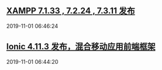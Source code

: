 ## <a href="https://www.oschina.net/news/110994/xampp-7-1-33-7-2-24-7-3-11-released" target="_blank">XAMPP 7.1.33 , 7.2.24 , 7.3.11 发布</a>
2019-11-01 06:46:24 
## <a href="https://www.oschina.net/news/110993/ionic-4-11-3-released" target="_blank">Ionic 4.11.3 发布，混合移动应用前端框架</a>
2019-11-01 06:44:20 
